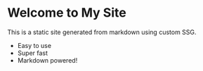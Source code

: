 # Welcome to My Site

This is a static site generated from markdown using custom SSG.

- Easy to use
- Super fast
- Markdown powered!